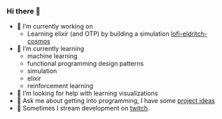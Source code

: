 ### Hi there 👋

- 🔭 I’m currently working on
  - Learning elixir (and OTP) by building a simulation [lofi-eldritch-cosmos](https://github.com/joedaws/lofi-eldritch-cosmos)
- 🌱 I’m currently learning
  - machine learning
  - functional programming design patterns
  - simulation
  - elixir
  - reinforcement learning
- 🤔 I’m looking for help with learning visualizations
- 💬 Ask me about getting into programming, I have some [project ideas](https://joedaws.github.io/projects/project_generator.html)
- 👀 Sometimes I stream development on [twitch](https://www.twitch.tv/wolajo).

<!--
**joedaws/joedaws** is a ✨ _special_ ✨ repository because its `README.md` (this file) appears on your GitHub profile.

Here are some ideas to get you started:



- 📫 How to reach me: ...
- 😄 Pronouns: ...
- ⚡ Fun fact: ...
-->

